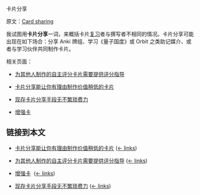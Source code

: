 卡片分享

原文：[Card sharing](https://wiki.issarice.com/wiki/Card_sharing)

我试图用**卡片分享**一词，来概括卡片[复习](https://wiki.issarice.com/wiki/Spaced_repetition)者与撰写者不相同的情况。卡片分享可能出现在如下场合：分享 Anki 牌组、学习《量子国度》或 Orbit 之类助记媒介、或者与学习伙伴共同制作卡片。

相关页面：

* [为其他人制作的自主评分卡片需要提供评分指导](https://wiki.issarice.com/wiki/Self-graded_prompts_made_for_others_must_provide_guidance_for_grading)

* [卡片分享能让你有理由制作价值稍低的卡片](https://wiki.issarice.com/wiki/Card_sharing_allows_less_valuable_cards_to_be_created)

* [现存卡片分享手段无不繁琐费力](https://wiki.issarice.com/wiki/Existing_implementations_of_card_sharing_have_nontrivial_overhead)

* [增强卡](https://wiki.issarice.com/wiki/Booster_card)

## 链接到本文

* [卡片分享能让你有理由制作价值稍低的卡片](https://wiki.issarice.com/wiki/Card_sharing_allows_less_valuable_cards_to_be_created) ([← links](https://wiki.issarice.com/index.php?title=Special:WhatLinksHere&target=Card+sharing+allows+less+valuable+cards+to+be+created))

* [为其他人制作的自主评分卡片需要提供评分指导](https://wiki.issarice.com/wiki/Self-graded_prompts_made_for_others_must_provide_guidance_for_grading) ‎ ([← links](https://wiki.issarice.com/index.php?title=Special:WhatLinksHere&target=Self-graded+prompts+made+for+others+must+provide+guidance+for+grading))

* [增强卡](https://wiki.issarice.com/wiki/Booster_card) ‎ ([← links](https://wiki.issarice.com/index.php?title=Special:WhatLinksHere&target=Booster+card))

* [现存卡片分享手段无不繁琐费力](https://wiki.issarice.com/wiki/Existing_implementations_of_card_sharing_have_nontrivial_overhead) ([← links](https://wiki.issarice.com/index.php?title=Special:WhatLinksHere&target=Existing+implementations+of+card+sharing+have+nontrivial+overhead))